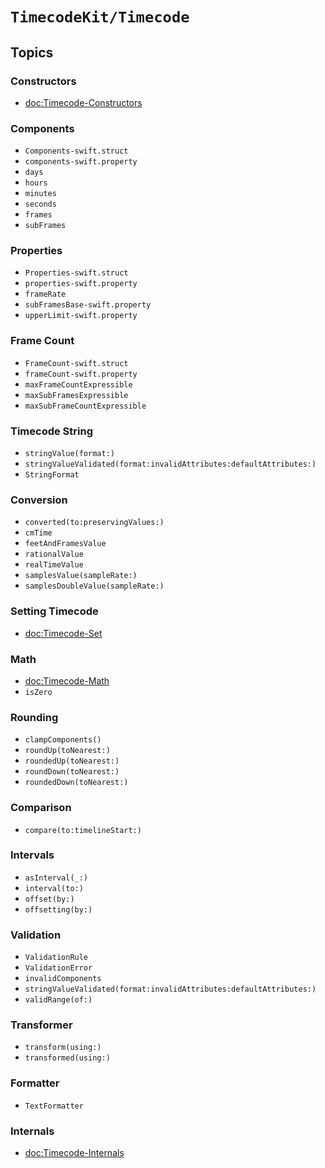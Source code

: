 # ``TimecodeKit/Timecode``

## Topics

### Constructors

- <doc:Timecode-Constructors>

### Components

- ``Components-swift.struct``
- ``components-swift.property``
- ``days``
- ``hours``
- ``minutes``
- ``seconds``
- ``frames``
- ``subFrames``

### Properties

- ``Properties-swift.struct``
- ``properties-swift.property``
- ``frameRate``
- ``subFramesBase-swift.property``
- ``upperLimit-swift.property``

### Frame Count

- ``FrameCount-swift.struct``
- ``frameCount-swift.property``
- ``maxFrameCountExpressible``
- ``maxSubFramesExpressible``
- ``maxSubFrameCountExpressible``

### Timecode String

- ``stringValue(format:)``
- ``stringValueValidated(format:invalidAttributes:defaultAttributes:)``
- ``StringFormat``

### Conversion

- ``converted(to:preservingValues:)``
- ``cmTime``
- ``feetAndFramesValue``
- ``rationalValue``
- ``realTimeValue``
- ``samplesValue(sampleRate:)``
- ``samplesDoubleValue(sampleRate:)``

### Setting Timecode

- <doc:Timecode-Set>

### Math

- <doc:Timecode-Math>
- ``isZero``

### Rounding

- ``clampComponents()``
- ``roundUp(toNearest:)``
- ``roundedUp(toNearest:)``
- ``roundDown(toNearest:)``
- ``roundedDown(toNearest:)``

### Comparison

- ``compare(to:timelineStart:)``

### Intervals

- ``asInterval(_:)``
- ``interval(to:)``
- ``offset(by:)``
- ``offsetting(by:)``

### Validation

- ``ValidationRule``
- ``ValidationError``
- ``invalidComponents``
- ``stringValueValidated(format:invalidAttributes:defaultAttributes:)``
- ``validRange(of:)``

### Transformer

- ``transform(using:)``
- ``transformed(using:)``

### Formatter

- ``TextFormatter``

### Internals

- <doc:Timecode-Internals>

